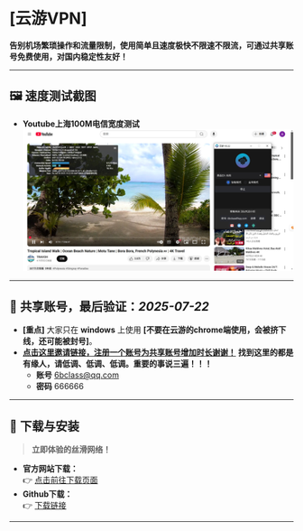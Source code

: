 # [云游VPN]

**告别机场繁琐操作和流量限制，使用简单且速度极快不限速不限流，可通过共享账号免费使用，对国内稳定性友好！**

---

## 🖼️ 速度测试截图

*   **Youtube上海100M电信宽度测试**
    ![主界面和youtube速度测试](https://github.com/6bclass/kkk/blob/main/87579.png)

---

## 📱 共享账号，最后验证：*2025-07-22*

*   **[重点]** 大家只在 **windows** 上使用 **[不要在云游的chrome端使用，会被挤下线，还可能被封号]**。
*   **[点击这里邀请链接，注册一个账号为共享账号增加时长谢谢！](https://reward.v40yycdn.xyz/?inviter=6bclass@qq.com)**
    **找到这里的都是有缘人，请低调、低调、低调。重要的事说三遍！！！**
    * **账号**   6bclass@qq.com  
    * **密码**   666666
---

## 🔽 下载与安装

> **立即体验的丝滑网络！**

*   **官方网站下载：**  
    👉 [点击前往下载页面](https://v40yycdn.xyz/)
*   **Github下载：**  
    👉 [下载链接](https://raw.githubusercontent.com/6bclass/kkk/refs/heads/main/yy_windows_installer.exe)  

---
